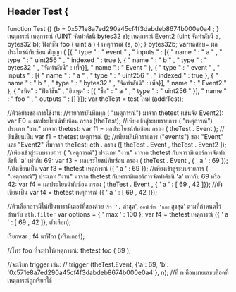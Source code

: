  ## Header  Test {
   function  Test () {b =  0x571e8a7ed290a45cf4f3dabdeb8674b000e0a4 ; }
   เหตุการณ์ เหตุการณ์ (UINT จัดทำดัชนี bytes32 ข);
  เหตุการณ์ Event2 (uint จัดทำดัชนี a, bytes32 b);
  ฟังก์ชัน foo ( uint  a ) { เหตุการณ์ (a, b); }
  bytes32b;
varทดสอบ= ผลประโยชน์ทับซ้อน สัญญา (
[{
" type " : " event " ,
 " inputs " : [{ " name " : " a " , " type " : " uint256 " , " indexed " : true }, { " name " : " b " , " type " : " bytes32 " , "จัดทำดัชนี" : เท็จ}],
 " name " : " Event "
}, {
" type " : " event " ,
 " inputs " : [{ " name " : " a " , " type " : " uint256 " , " indexed " : true }, { " name " : " b " , " type " : " bytes32 " , "จัดทำดัชนี" : เท็จ}],
 " name " : " Event2 "
}, {
"ชนิด" : "ฟังก์ชัน" ,
 "อินพุต" : [{ "ชื่อ" : " a " , " type " : " uint256 " }],
 " name " : " foo " ,
 " outputs " : []
}]);
var theTest =  test ใหม่  (addrTest);

//ตัวอย่างของการใช้งาน: 
//รายการบันทึกทุก ( "เหตุการณ์") มาจาก thetest (เช่นจัด Event2): 
var F0 = ผลประโยชน์ทับซ้อน กรอง (theTest);
//เพียงเข้าสู่ระบบรายการ ( "เหตุการณ์") ประเภท "งาน" มาจาก thetest: 
var f1 = ผลประโยชน์ทับซ้อน กรอง ( theTest . Event );
//ยังเขียนเป็น
var f1 =  thetest เหตุการณ์ ();
//เพียงบันทึกรายการ ("events") ของ "Event" และ "Event2" ที่มาจาก theTest:
 eth . กรอง ([ theTest . Event , theTest . Event2 ]);
//เพียงเข้าสู่ระบบรายการ ( "เหตุการณ์") ประเภท "งาน" มาจาก thetest กับพารามิเตอร์การจัดทำดัชนี 'a' เท่ากับ 69: 
var f3 = ผลประโยชน์ทับซ้อน กรอง ( theTest . Event , { ' a ' :  69 });
//ยังเขียนเป็น
var f3 =  thetest เหตุการณ์ ({ ' a ' :  69 });
//เพียงเข้าสู่ระบบรายการ ( "เหตุการณ์") ประเภท "งาน" มาจาก thetest กับพารามิเตอร์การจัดทำดัชนี 'a' เท่ากับ 69 หรือ 42: 
var f4 = ผลประโยชน์ทับซ้อน กรอง ( theTest . Event , { ' a ' : [ 69 , 42 ]});
//ยังเขียนเป็น
var f4 =  thetest เหตุการณ์ ({ ' a ' : [ 69 , 42 ]});

//ตัวเลือกอาจมีให้เป็นพารามิเตอร์ที่สองด้วย `เร็ว ',` ล่าสุด', `ออฟเซ็ท 'และ` สูงสุด' ตามที่กำหนดไว้สำหรับ `eth.filter` 
var options = { ' max ' :  100 };
var f4 =  thetest เหตุการณ์ ({ ' a ' : [ 69 , 42 ]}, ตัวเลือก);

เรียกvar ;
f4 นาฬิกา (ทริกเกอร์);

//โทร foo ที่จะทำให้เหตุการณ์:
 thetest foo ( 69 );

//จะเรียก trigger เช่น: 
// trigger (theTest.Event, {'a': 69, 'b': '0x571e8a7ed290a45cf4f3dabdeb8674b000e0a4'}, n); 
//ที่ n คือหมายเลขบล็อคที่เหตุการณ์ถูกเรียกใช้
<!--*Name Surname*, Github username, **email@domain** and/or other contact methods-->